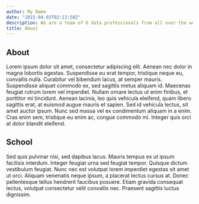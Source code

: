 ```yaml
---
author: My Name
date: "2015-04-03T02:13:50Z"
description: We are a team of 6 data professionals from all over the world.
title: About
---
```


## About

Lorem ipsum dolor sit amet, consectetur adipiscing elit. Aenean nec dolor in magna lobortis egestas. Suspendisse eu erat tempor, tristique neque eu, convallis nulla. Curabitur vel bibendum lacus, at semper mauris. Suspendisse aliquet commodo ex, sed sagittis metus aliquam id. Maecenas feugiat rutrum lorem vel imperdiet. Nullam ornare lectus ut enim finibus, et porttitor mi tincidunt. Aenean lacinia, leo quis vehicula eleifend, quam libero sagittis erat, at euismod augue mauris et sapien. Sed id vehicula lectus, sit amet auctor ipsum. Nunc sed massa vel ex condimentum aliquam in a enim. Cras enim sem, tristique eu enim ac, congue commodo mi. Integer quis orci at dolor blandit eleifend.

## School

Sed quis pulvinar nisi, sed dapibus lacus. Mauris tempus ex ut ipsum facilisis interdum. Integer feugiat urna sed feugiat tempor. Quisque dictum vestibulum feugiat. Nunc nec est volutpat lorem imperdiet egestas sit amet ut orci. Aliquam venenatis neque ipsum, a placerat lectus cursus at. Donec pellentesque tellus hendrerit faucibus posuere. Etiam gravida consequat lectus, volutpat consectetur velit convallis nec. Praesent sagittis luctus dignissim.